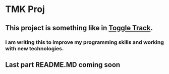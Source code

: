 # TMK Proj

## This project is something like in [Toggle Track]('https://track.toggle.com').

### I am writing this to improve my programming skills and working with new technologies.

## Last part README.MD coming soon
